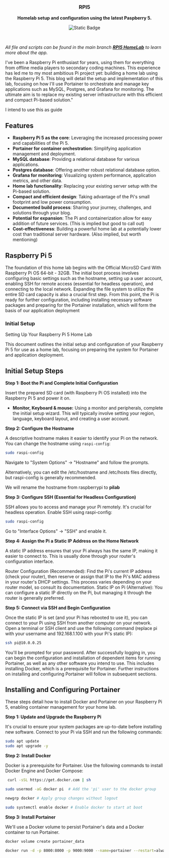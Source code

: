 <div align="center">
  <h3>
    <b>
      RPI5
    </b>
  </h3>
  <b>
    Homelab setup and configuration using the latest Paspberry 5.
  </b>
  <p>

![Static Badge](https://img.shields.io/badge/IoT-Raspberry_Pi_5-%23C51A4A?style=flat)
  </p>
  <br />
</div>

_All file and scripts can be found in the main branch  [**RPI5 HomeLab**](https://github.com/studio6six/rpi5) to learn more about the app._

I've been a Raspberry Pi enthusiast for years, using them for everything from offline media players to secondary coding machines.  This experience has led me to my most ambitious Pi project yet: building a home lab using the Raspberry Pi 5.  This blog will detail the setup and implementation of this lab, focusing on how I'll use Portainer to orchestrate and manage key applications such as MySQL, Postgres, and Grafana for monitoring.  The ultimate aim is to replace my existing server infrastructure with this efficient and compact Pi-based solution."


I intend to use this as guide 

## Features
- **Raspberry Pi 5 as the core**: Leveraging the increased processing power and capabilities of the Pi 5.
- **Portainer for container orchestration**: Simplifying application management and deployment.
- **MySQL database**: Providing a relational database for various applications.
- **Postgres database**: Offering another robust relational database option.
- **Grafana for monitoring**: Visualizing system performance, application metrics, and other data.
- **Home lab functionality**: Replacing your existing server setup with the Pi-based solution.
- **Compact and efficient design**: Taking advantage of the Pi's small footprint and low power consumption.
- **Documented build process**: Sharing your journey, challenges, and solutions through your blog.
- **Potential for expansion**: The Pi and containerization allow for easy addition of future services. (This is implied but good to call out)
- **Cost-effectiveness**: Building a powerful home lab at a potentially lower cost than traditional server hardware. (Also implied, but worth mentioning)

## Raspberry Pi 5

The foundation of this home lab begins with the Official MicroSD Card With Raspberry Pi OS 64-bit - 32GB. The initial boot process involves configuring basic settings such as the hostname, setting up a user account, enabling SSH for remote access (essential for headless operation), and connecting to the local network.  Expanding the file system to utilize the entire SD card capacity is also a crucial first step.  From this point, the Pi is ready for further configuration, including installing necessary software packages and preparing for the Portainer installation, which will form the basis of our application deployment

### Initial Setup
 Setting Up Your Raspberry Pi 5 Home Lab

This document outlines the initial setup and configuration of your Raspberry Pi 5 for use as a home lab, focusing on preparing the system for Portainer and application deployment.

## Initial Setup Steps

**Step 1: Boot the Pi and Complete Initial Configuration**

Insert the prepared SD card (with Raspberry Pi OS installed) into the Raspberry Pi 5 and power it on.

*   **Monitor, Keyboard & mouse:** Using a monitor and peripherals, complete the initial setup wizard. This will typically involve setting your region, language, keyboard layout, and creating a user account.

**Step 2: Configure the Hostname**

A descriptive hostname makes it easier to identify your Pi on the network.  You can change the hostname using `raspi-config`:

```bash
sudo raspi-config
```
Navigate to "System Options" -> "Hostname" and follow the prompts. 

Alternatively, you can edit the /etc/hostname and /etc/hosts files directly, but raspi-config is generally recommended.

We will rename the hostname from raspberrypi to  **pilab**

**Step 3: Configure SSH (Essential for Headless Configuration)**

SSH allows you to access and manage your Pi remotely. It's crucial for headless operation. Enable SSH using raspi-config:

```Bash
sudo raspi-config
```
Go to "Interface Options" -> "SSH" and enable it.

**Step 4: Assign the Pi a Static IP Address on the Home Network**

A static IP address ensures that your Pi always has the same IP, making it easier to connect to. This is usually done through your router's configuration interface.

Router Configuration (Recommended): Find the Pi's current IP address (check your router), then reserve or assign that IP to the Pi's MAC address in your router's DHCP settings. This process varies depending on your router model, so consult its documentation.
Static IP on Pi (Alternative): You can configure a static IP directly on the Pi, but managing it through the router is generally preferred.

**Step 5: Connect via SSH and Begin Configuration**

Once the static IP is set (and your Pi has rebooted to use it), you can connect to your Pi using SSH from another computer on your network. Open a terminal or SSH client and use the following command (replace pi with your username and 192.168.1.100 with your Pi's static IP):


```Bash
ssh pi@10.0.0.25
```
You'll be prompted for your password. After successfully logging in, you can begin the configuration and installation of dependent items for running Portainer, as well as any other software you intend to use.  This includes installing Docker, which is a prerequisite for Portainer.  Further instructions on installing and configuring Portainer will follow in subsequent sections.

## Installing and Configuring Portainer

These steps detail how to install Docker and Portainer on your Raspberry Pi 5, enabling container management for your home lab.

**Step 1: Update and Upgrade the Raspberry Pi**

It's crucial to ensure your system packages are up-to-date before installing new software. Connect to your Pi via SSH and run the following commands:

```bash
sudo apt update
sudo apt upgrade -y
```
**Step 2: Install Docker**

Docker is a prerequisite for Portainer.  Use the following commands to install Docker Engine and Docker Compose:

```bash
 curl -sSL https://get.docker.com | sh
```
```bash
sudo usermod -aG docker pi  # Add the 'pi' user to the docker group
```
```bash
newgrp docker # Apply group changes without logout
```
```bash
sudo systemctl enable docker # Enable docker to start at boot
```
**Step 3: Install Portainer**

We'll use a Docker volume to persist Portainer's data and a Docker container to run Portainer.
```bash
docker volume create portainer_data
```
```bash
docker run -d -p 8000:8000 -p 9000:9000 --name=portainer --restart=always -v /var/run/docker.sock:/var/run/docker.sock -v portainer_data:/data portainer/portainer-ce:latest
```

